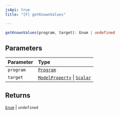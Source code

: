 ```yaml
---
jsApi: true
title: "[F] getKnownValues"

---
```

```ts
getKnownValues(program, target): Enum | undefined
```

## Parameters

| Parameter | Type |
| :------ | :------ |
| `program` | [`Program`](../interfaces/Program.md) |
| `target` | [`ModelProperty`](../interfaces/ModelProperty.md) \| [`Scalar`](../interfaces/Scalar.md) |

## Returns

[`Enum`](../interfaces/Enum.md) \| `undefined`
